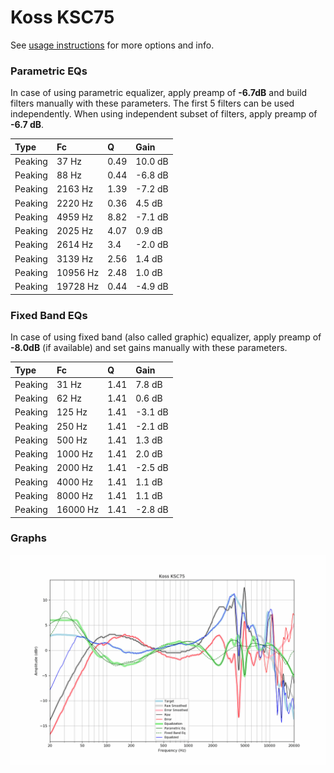 # Koss KSC75
See [usage instructions](https://github.com/jaakkopasanen/AutoEq#usage) for more options and info.

### Parametric EQs
In case of using parametric equalizer, apply preamp of **-6.7dB** and build filters manually
with these parameters. The first 5 filters can be used independently.
When using independent subset of filters, apply preamp of **-6.7 dB**.

| Type    | Fc       |    Q | Gain    |
|:--------|:---------|:-----|:--------|
| Peaking | 37 Hz    | 0.49 | 10.0 dB |
| Peaking | 88 Hz    | 0.44 | -6.8 dB |
| Peaking | 2163 Hz  | 1.39 | -7.2 dB |
| Peaking | 2220 Hz  | 0.36 | 4.5 dB  |
| Peaking | 4959 Hz  | 8.82 | -7.1 dB |
| Peaking | 2025 Hz  | 4.07 | 0.9 dB  |
| Peaking | 2614 Hz  | 3.4  | -2.0 dB |
| Peaking | 3139 Hz  | 2.56 | 1.4 dB  |
| Peaking | 10956 Hz | 2.48 | 1.0 dB  |
| Peaking | 19728 Hz | 0.44 | -4.9 dB |

### Fixed Band EQs
In case of using fixed band (also called graphic) equalizer, apply preamp of **-8.0dB**
(if available) and set gains manually with these parameters.

| Type    | Fc       |    Q | Gain    |
|:--------|:---------|:-----|:--------|
| Peaking | 31 Hz    | 1.41 | 7.8 dB  |
| Peaking | 62 Hz    | 1.41 | 0.6 dB  |
| Peaking | 125 Hz   | 1.41 | -3.1 dB |
| Peaking | 250 Hz   | 1.41 | -2.1 dB |
| Peaking | 500 Hz   | 1.41 | 1.3 dB  |
| Peaking | 1000 Hz  | 1.41 | 2.0 dB  |
| Peaking | 2000 Hz  | 1.41 | -2.5 dB |
| Peaking | 4000 Hz  | 1.41 | 1.1 dB  |
| Peaking | 8000 Hz  | 1.41 | 1.1 dB  |
| Peaking | 16000 Hz | 1.41 | -2.8 dB |

### Graphs
![](./Koss%20KSC75.png)